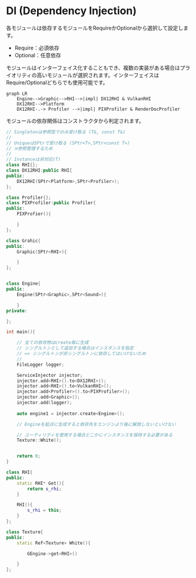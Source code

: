DI (Dependency Injection)
============
各モジュールは依存するモジュールをRequireかOptionalから選択して設定します。  
* Require：必須依存
* Optional：任意依存

モジュールはインターフェイス化することもでき、複数の実装がある場合はプライオリティの高いモジュールが選択されます。インターフェイスはRequire/Optionalどちらでも使用可能です。

```mermaid
graph LR
    Engine-->Graphic-->RHI-->|impl| DX12RHI & VulkanRHI
    DX12RHI-->Platform
    DX12RHI-.-> Profiler -->|impl| PIXProfiler & RenderDocProfiler
```
モジュールの依存関係はコンストラクタから判定されます。

```c++
// Singletonは参照型でのみ受け取る (T&, const T&)
//
// UniqueはSPtrで受け取る (SPtr<T>,SPtr<const T>)
// ※参照管理するため
//
// Instanceは非対応(T)
class RHI{};
class DX12RHI:public RHI{
public:
    DX12RHI(SPtr<Platform>,SPtr<Profiler>);
};

class Profiler{};
class PIXProfiler:public Profiler{
public:
    PIXProfier(){

    }
};

class Grahic{
public:
    Graphic(SPtr<RHI>){

    }
};


class Engine{
public:
    Engine(SPtr<Graphic>,SPtr<Sound>){

    }
private:

};

int main(){

    // 全ての依存物はcreate毎に生成
    // シングルトンとして追加する場合はインスタンスを指定
    // => シングルトンが非シングルトンに依存してはいけないため
    // 
    FileLogger logger;

    ServiceInjector injector;
    injector.add<RHI>().to<DX12RHI>();
    injector.add<RHI>().to<VulkanRHI>();
    injector.add<Profiler>().to<PIXProfiler>();
    injector.add<Graphic>();
    injector.add(logger);
    
    auto engine1 = injector.create<Engine>();

    // Engineを起点に生成すると依存先をエンジンより後に解放しないといけない

    // ユーティリティを使用する場合どこかにインスタンスを保持する必要がある
    Texture::White();


    return 0;
}

```

```cpp
class RHI{
public:
    static RHI* Get(){
        return s_rhi;
    }

    RHI(){
        s_rhi = this;
    }
};

class Texture{
public:
    static Ref<Texture> White(){

        GEngine->get<RHI>()

    }
};

```
